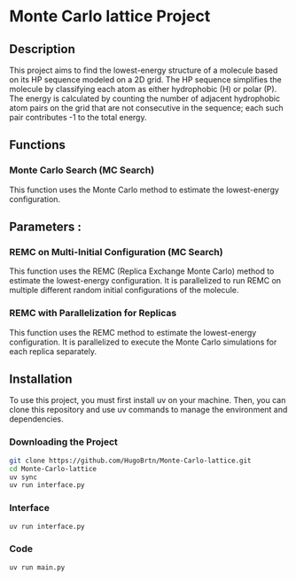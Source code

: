 # Monte Carlo lattice Project
## Description
This project aims to find the lowest-energy structure of a molecule based on its HP sequence modeled on a 2D grid. The HP sequence simplifies the molecule by classifying each atom as either hydrophobic (H) or polar (P). The energy is calculated by counting the number of adjacent hydrophobic atom pairs on the grid that are not consecutive in the sequence; each such pair contributes -1 to the total energy.

## Functions
### Monte Carlo Search (MC Search)
This function uses the Monte Carlo method to estimate the lowest-energy configuration.

Parameters :
- 

### REMC on Multi-Initial Configuration (MC Search)
This function uses the REMC (Replica Exchange Monte Carlo) method to estimate the lowest-energy configuration.
It is parallelized to run REMC on multiple different random initial configurations of the molecule.

### REMC with Parallelization for Replicas
This function uses the REMC method to estimate the lowest-energy configuration.
It is parallelized to execute the Monte Carlo simulations for each replica separately.

## Installation
To use this project, you must first install uv on your machine. Then, you can clone this repository and use uv commands to manage the environment and dependencies.

### Downloading the Project

```bash
git clone https://github.com/HugoBrtn/Monte-Carlo-lattice.git
cd Monte-Carlo-lattice
uv sync
uv run interface.py
```

### Interface

```bash
uv run interface.py
```


### Code
```bash
uv run main.py
```
